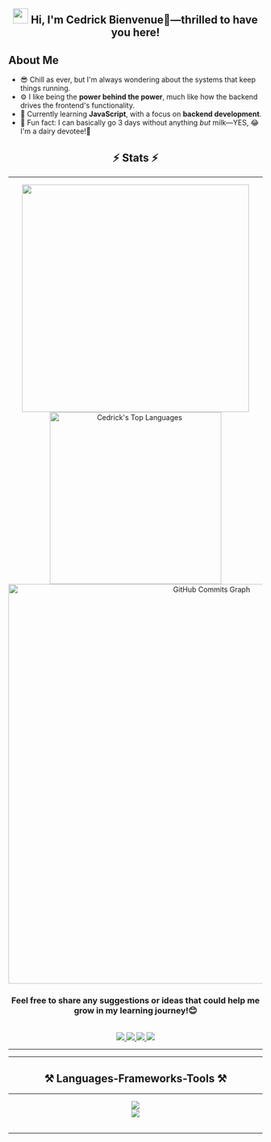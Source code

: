 <h2 align="center"><img src="https://raw.githubusercontent.com/MartinHeinz/MartinHeinz/master/wave.gif" width="30px"> Hi, I'm Cedrick Bienvenue🙂—thrilled to have you here!</h2> 

## About Me
- 😎 Chill as ever, but I'm always wondering about the systems that keep things running.   
- ⚙️ I like being the **power behind the power**, much like how the backend drives the frontend's functionality. 
- 🔭 Currently learning **JavaScript**, with a focus on **backend development**. 
- 🥛 Fun fact: I can basically go 3 days without anything *but* milk—YES, 😂I'm a dairy devotee!🐄 

<h2 align="center">⚡ Stats ⚡</h2>
<hr/> 
<div align="center">
    <img width="450" src="https://github-readme-stats.vercel.app/api?username=cedrick13bienvenue&show_icons=true&locale=en&theme=react&rank_icon=github&border_radius=10">
    <img width="340" src="https://github-readme-stats.vercel.app/api/top-langs?username=cedrick13bienvenue&show_icons=true&locale=en&layout=compact&theme=react&border_radius=10" alt="Cedrick's Top Languages">
    <img align="center" width="790" src="https://github-readme-activity-graph.vercel.app/graph?username=cedrick13bienvenue&&color=ffffff&line=6366f1&point=ffff&layout=compact&theme=react&custom_title=GitHub%20Commits%20Graph" alt="GitHub Commits Graph">
</div>

<h3 align="center">Feel free to share any suggestions or ideas that could help me grow in my learning journey!😊</h3>
<br/>

<div align="center"> 
  <a href="mailto:cedrick13bienvenue@gmail.com">
    <img src="https://img.shields.io/badge/Gmail-333333?style=for-the-badge&logo=gmail&logoColor=red" />
  </a>
  <a href="https://www.linkedin.com/in/cedrick-bienvenue-256317298/" target="_blank"> 
    <img src="https://img.shields.io/badge/LinkedIn-0077B5?style=for-the-badge&logo=linkedin&logoColor=white" target="_blank" />
  </a>
  <a href="https://www.instagram.com/cedrick13bienvenue/" target="_blank"> 
     <img src="https://img.shields.io/badge/Instagram-E4405F?style=for-the-badge&logo=instagram&logoColor=white" target="_blank" />
  </a>
  <a href="https://twitter.com/cedrique_13" target="_blank">
     <img src="https://img.shields.io/badge/Twitter-1DA1F2?style=for-the-badge&logo=twitter&logoColor=white" target="_blank" />
  </a>
</div>

<hr/>
<hr/>

<h2 align="center">⚒️ Languages-Frameworks-Tools ⚒️</h2>
<hr/>

<div align="center">
    <img src="https://skillicons.dev/icons?i=javascript,html,express,mongodb,git,github,css,tailwind,nodejs,vercel" /><br/>
    <img src="https://skillicons.dev/icons?i=docker,postgresql,typescript,kubernetes,mysql,react,postman,python" />
</div>

<br/>
<hr/>
